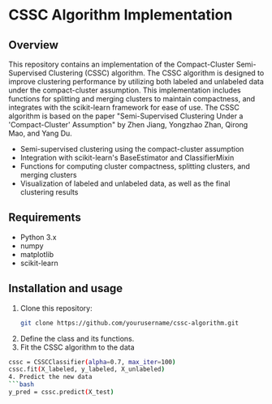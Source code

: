 # CSSC Algorithm Implementation

## Overview

This repository contains an implementation of the Compact-Cluster Semi-Supervised Clustering (CSSC) algorithm. The CSSC algorithm is designed to improve clustering performance by utilizing both labeled and unlabeled data under the compact-cluster assumption. This implementation includes functions for splitting and merging clusters to maintain compactness, and integrates with the scikit-learn framework for ease of use.
The CSSC algorithm is based on the paper "Semi-Supervised Clustering Under a 'Compact-Cluster' Assumption" by Zhen Jiang, Yongzhao Zhan, Qirong Mao, and Yang Du.

- Semi-supervised clustering using the compact-cluster assumption
- Integration with scikit-learn's BaseEstimator and ClassifierMixin
- Functions for computing cluster compactness, splitting clusters, and merging clusters
- Visualization of labeled and unlabeled data, as well as the final clustering results

## Requirements

- Python 3.x
- numpy
- matplotlib
- scikit-learn

## Installation and usage

1. Clone this repository:
   ```bash
   git clone https://github.com/yourusername/cssc-algorithm.git
2. Define the class and its functions. 
3. Fit the CSSC algorithm to the data
  ```bash
  cssc = CSSCClassifier(alpha=0.7, max_iter=100)
  cssc.fit(X_labeled, y_labeled, X_unlabeled)
4. Predict the new data
  ```bash
  y_pred = cssc.predict(X_test)

